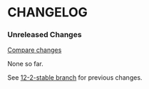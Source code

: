# CHANGELOG

### Unreleased Changes

[Compare changes](https://github.com/codevise/pageflow/compare/12-2-stable...master)

None so far.

See
[12-2-stable branch](https://github.com/codevise/pageflow/blob/12-2-stable/CHANGELOG.md)
for previous changes.
